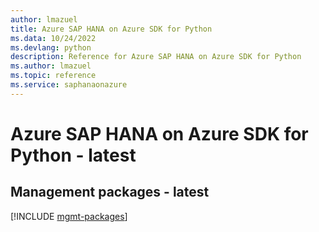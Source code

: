 ```yaml
---
author: lmazuel
title: Azure SAP HANA on Azure SDK for Python
ms.data: 10/24/2022
ms.devlang: python
description: Reference for Azure SAP HANA on Azure SDK for Python
ms.author: lmazuel
ms.topic: reference
ms.service: saphanaonazure
---
```

# Azure SAP HANA on Azure SDK for Python - latest

## Management packages - latest
[!INCLUDE [mgmt-packages](sap-hana-on-azure-mgmt-index.md)]